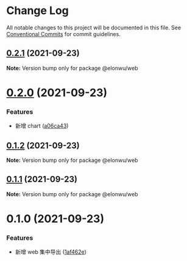 # Change Log

All notable changes to this project will be documented in this file.
See [Conventional Commits](https://conventionalcommits.org) for commit guidelines.

## [0.2.1](https://github.com/ElonWu/ui/compare/@elonwu/web@0.2.0...@elonwu/web@0.2.1) (2021-09-23)

**Note:** Version bump only for package @elonwu/web





# [0.2.0](https://github.com/ElonWu/ui/compare/@elonwu/web@0.1.2...@elonwu/web@0.2.0) (2021-09-23)


### Features

* 新增 chart ([a06ca43](https://github.com/ElonWu/ui/commit/a06ca431eb739c74066d2aba513c247f03dc67b1))





## [0.1.2](https://github.com/ElonWu/ui/compare/@elonwu/web@0.1.1...@elonwu/web@0.1.2) (2021-09-23)

**Note:** Version bump only for package @elonwu/web





## [0.1.1](https://github.com/ElonWu/ui/compare/@elonwu/web@0.1.0...@elonwu/web@0.1.1) (2021-09-23)

**Note:** Version bump only for package @elonwu/web





# 0.1.0 (2021-09-23)


### Features

* 新增 web 集中导出 ([1af462e](https://github.com/ElonWu/ui/commit/1af462eabe380d5963dca44e27645043795c30f8))
